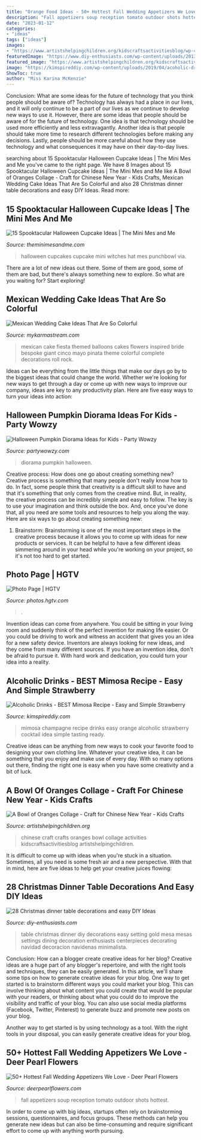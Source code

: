 ```yaml
---
title: "Orange Food Ideas - 50+ Hottest Fall Wedding Appetizers We Love"
description: "Fall appetizers soup reception tomato outdoor shots hottest"
date: "2023-01-12"
categories:
- "ideas"
tags: ["ideas"]
images:
- "https://www.artistshelpingchildren.org/kidscraftsactivitiesblog/wp-content/uploads/2011/01/DSC06988-1024x768.jpg"
featuredImage: "https://www.diy-enthusiasts.com/wp-content/uploads/2013/11/christmas-dinner-table-setting-minimalistic-gold-red-e1415992811803.jpg"
featured_image: "https://www.artistshelpingchildren.org/kidscraftsactivitiesblog/wp-content/uploads/2011/01/DSC06988-1024x768.jpg"
image: "https://kimspireddiy.com/wp-content/uploads/2019/04/acoholic-drinks-pink-mimosa-2.jpg"
ShowToc: true
author: "Miss Karina McKenzie"
---
```



Conclusion: What are some ideas for the future of technology that you think people should be aware of?
Technology has always had a place in our lives, and it will only continue to be a part of our lives as we continue to develop new ways to use it. However, there are some ideas that people should be aware of for the future of technology. One idea is that technology should be used more efficiently and less extravagantly. Another idea is that people should take more time to research different technologies before making any decisions. Lastly, people should be more careful about how they use technology and what consequences it may have on their day-to-day lives.

	

		
searching about 15 Spooktacular Halloween Cupcake Ideas | The Mini Mes and Me you've came to the right page. We have 8 Images about 15 Spooktacular Halloween Cupcake Ideas | The Mini Mes and Me like A Bowl of Oranges Collage - Craft for Chinese New Year - Kids Crafts, Mexican Wedding Cake Ideas That Are So Colorful and also 28 Christmas dinner table decorations and easy DIY Ideas. Read more:
		
    
## 15 Spooktacular Halloween Cupcake Ideas | The Mini Mes And Me

<img loading=lazy src="https://3.bp.blogspot.com/-6EQJdv9VLcs/V-zX732Ga6I/AAAAAAAAcTA/q-KNfVGuV1E8gXFESPq2LyVV3lJi663qACLcB/s1600/5046052f1a349e12dc0010e8-1346766127.jpeg" onerror="this.onerror=null;this.src='https://tse4.mm.bing.net/th?id=OIP.n0Why1EMSz-07VGwcXl9VAHaLH&amp;pid=15.1';" alt="15 Spooktacular Halloween Cupcake Ideas | The Mini Mes and Me">

_Source: theminimesandme.com_

>halloween cupcakes cupcake mini witches hat mes punchbowl via. 

	

There are a lot of new ideas out there. Some of them are good, some of them are bad, but there's always something new to explore. So what are you waiting for? Start exploring!

    
## Mexican Wedding Cake Ideas That Are So Colorful

<img loading=lazy src="https://mykarmastream.com/wp-content/uploads/2018/07/mexican-wedding-cake-7-.jpg" onerror="this.onerror=null;this.src='https://tse4.mm.bing.net/th?id=OIP.wgXYtC4yfJpCVivOGvB5AAHaLH&amp;pid=15.1';" alt="Mexican Wedding Cake Ideas That Are So Colorful">

_Source: mykarmastream.com_

>mexican cake fiesta themed balloons cakes flowers inspired bride bespoke giant cinco mayo pinata theme colorful complete decorations roll rock. 

	

Ideas can be everything from the little things that make our days go by to the biggest ideas that could change the world. Whether we're looking for new ways to get through a day or come up with new ways to improve our company, ideas are key to any productivity plan. Here are five easy ways to turn your ideas into action: 

    
## Halloween Pumpkin Diorama Ideas For Kids - Party Wowzy

<img loading=lazy src="https://partywowzy.com/wp-content/uploads/2019/06/DIY-diorama.jpg" onerror="this.onerror=null;this.src='https://tse3.mm.bing.net/th?id=OIP.Lr1dwERL4otXrechbtcncQHaJ4&amp;pid=15.1';" alt="Halloween Pumpkin Diorama Ideas for Kids - Party Wowzy">

_Source: partywowzy.com_

>diorama pumpkin halloween. 

	

Creative process: How does one go about creating something new?
Creative process is something that many people don't really know how to do. In fact, some people think that creativity is a difficult skill to have and that it's something that only comes from the creative mind. But, in reality, the creative process can be incredibly simple and easy to follow. The key is to use your imagination and think outside the box. And, once you've done that, all you need are some tools and resources to help you along the way. Here are six ways to go about creating something new: 
1) Brainstorm: Brainstorming is one of the most important steps in the creative process because it allows you to come up with ideas for new products or services. It can be helpful to have a few different ideas simmering around in your head while you're working on your project, so it's not too hard to get started.

    
## Photo Page | HGTV

<img loading=lazy src="https://hgtvhome.sndimg.com/content/dam/images/hgtv/fullset/2013/7/11/3/RS_natasha-eustache-garner-blue-transitional-living-room_3x4.jpg.rend.hgtvcom.616.822.suffix/1400980877890.jpeg" onerror="this.onerror=null;this.src='https://tse1.mm.bing.net/th?id=OIP.SSYp68Xan1LhWlBxLeH4fwHaJ4&amp;pid=15.1';" alt="Photo Page | HGTV">

_Source: photos.hgtv.com_

>. 

	

Invention ideas can come from anywhere. You could be sitting in your living room and suddenly think of the perfect invention for making life easier. Or you could be driving to work and witness an accident that gives you an idea for a new safety device. Inventors are always looking for new ideas, and they come from many different sources. If you have an invention idea, don't be afraid to pursue it. With hard work and dedication, you could turn your idea into a reality.

    
## Alcoholic Drinks - BEST Mimosa Recipe - Easy And Simple Strawberry

<img loading=lazy src="https://kimspireddiy.com/wp-content/uploads/2019/04/acoholic-drinks-pink-mimosa-2.jpg" onerror="this.onerror=null;this.src='https://tse1.mm.bing.net/th?id=OIP.En_na9ckKMZ616s-9cEKZgHaLH&amp;pid=15.1';" alt="Alcoholic Drinks - BEST Mimosa Recipe - Easy and Simple Strawberry">

_Source: kimspireddiy.com_

>mimosa champagne recipe drinks easy orange alcoholic strawberry cocktail idea simple tasting ready. 

	

Creative ideas can be anything from new ways to cook your favorite food to designing your own clothing line. Whatever your creative idea, it can be something that you enjoy and make use of every day. With so many options out there, finding the right one is easy when you have some creativity and a bit of luck.

    
## A Bowl Of Oranges Collage - Craft For Chinese New Year - Kids Crafts

<img loading=lazy src="https://www.artistshelpingchildren.org/kidscraftsactivitiesblog/wp-content/uploads/2011/01/DSC06988-1024x768.jpg" onerror="this.onerror=null;this.src='https://tse2.mm.bing.net/th?id=OIP.HvicczKLAXCNaGIxJG5o4wHaFj&amp;pid=15.1';" alt="A Bowl of Oranges Collage - Craft for Chinese New Year - Kids Crafts">

_Source: artistshelpingchildren.org_

>chinese craft crafts oranges bowl collage activities kidscraftsactivitiesblog artistshelpingchildren. 

	

It is difficult to come up with ideas when you're stuck in a situation. Sometimes, all you need is some fresh air and a new perspective. With that in mind, here are five ideas to help get your creative juices flowing: 

    
## 28 Christmas Dinner Table Decorations And Easy DIY Ideas

<img loading=lazy src="https://www.diy-enthusiasts.com/wp-content/uploads/2013/11/christmas-dinner-table-setting-minimalistic-gold-red-e1415992811803.jpg" onerror="this.onerror=null;this.src='https://tse3.mm.bing.net/th?id=OIP.5o1Ma-rgJWKDjJl3R9WTNAHaKj&amp;pid=15.1';" alt="28 Christmas dinner table decorations and easy DIY Ideas">

_Source: diy-enthusiasts.com_

>table christmas dinner diy decorations easy setting gold mesa mesas settings dining decoration enthusiasts centerpieces decorating navidad decoracion navidenas minimalista. 

	

Conclusion: How can a blogger create creative ideas for her blog?
Creative ideas are a huge part of any blogger's repertoire, and with the right tools and techniques, they can be easily generated. In this article, we'll share some tips on how to generate creative ideas for your blog.
One way to get started is to brainstorm different ways you could market your blog. This can involve thinking about what content you could create that would be popular with your readers, or thinking about what you could do to improve the visibility and traffic of your blog. You can also use social media platforms (Facebook, Twitter, Pinterest) to generate buzz and promote new posts on your blog.

Another way to get started is by using technology as a tool. With the right tools in your disposal, you can easily generate creative ideas for your blog.

    
## 50+ Hottest Fall Wedding Appetizers We Love - Deer Pearl Flowers

<img loading=lazy src="https://www.deerpearlflowers.com/wp-content/uploads/2015/04/Tomato-Soup-Shots-Outdoor-Fall-Charlottesville-Wedding-Reception.jpg" onerror="this.onerror=null;this.src='https://tse1.mm.bing.net/th?id=OIP.e5GnwRAW3ebscvCTXFPjzAHaLH&amp;pid=15.1';" alt="50+ Hottest Fall Wedding Appetizers We Love - Deer Pearl Flowers">

_Source: deerpearlflowers.com_

>fall appetizers soup reception tomato outdoor shots hottest. 

	

In order to come up with big ideas, startups often rely on brainstorming sessions, questionnaires, and focus groups. These methods can help you generate new ideas but can also be time-consuming and require significant effort to come up with anything worth pursuing.

